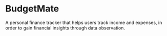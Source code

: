 # BudgetMate
A personal finance tracker that helps users track income and expenses, in order to gain financial insights through data observation.
